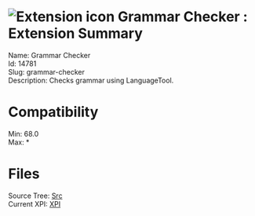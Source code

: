 # ![Extension icon](https://addons.thunderbird.net/static/img/addon-icons/dictionary-64.png) Grammar Checker : Extension Summary

Name: Grammar Checker  
Id: 14781  
Slug: grammar-checker  
Description: Checks grammar using LanguageTool.
  

# Compatibility
Min: 68.0  
Max: *  

# Files

Source Tree: [Src](C:/Dev/Thunderbird/ThunderKdB/xall/x68/14781-grammar-checker/src)  
Current XPI: [XPI](C:/Dev/Thunderbird/ThunderKdB/xall/x68/14781-grammar-checker/xpi)  



